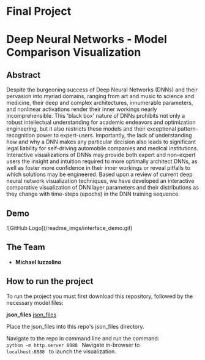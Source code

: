 # Final Project

<h1> Deep Neural Networks - Model Comparison Visualization
<h2>Abstract</h2>
Despite the burgeoning success of Deep Neural Networks (DNNs) and their pervasion into myriad domains, ranging from art and music to science and medicine, their deep and complex architectures, innumerable parameters, and nonlinear activations render their inner workings nearly incomprehensible. This 'black box' nature of DNNs prohibits not only a robust intellectual understanding for academic endeavors and optimization engineering, but it also restricts these models and their exceptional pattern-recognition power to expert-users. Importantly, the lack of understanding how and why a DNN makes any particular decision also leads to significant legal liability for self-driving automobile companies and medical institutions. Interactive visualizations of DNNs may provide both expert and non-expert users the insight and intuition required to more optimally architect DNNs, as well as foster more confidence in their inner workings or reveal pitfalls to which solutions may be engineered. Based upon a review of current deep neural network visualization techniques, we have developed an interactive comparative visualization of DNN layer parameters and their distributions as they change with time-steps (epochs) in the DNN training sequence.

<h2>Demo</h2>
![GitHub Logo](/readme_imgs/interface_demo.gif)


<h2>The Team</h2>

* **Michael Iuzzolino**

<h2>How to run the project</h2>

To run the project you must first download this repository, followed by the necessary model files:

**json_files** <a href="https://www.dropbox.com/sh/l5myz84ks98foxk/AACsj1utu41YuvgyX3n7xxMya?dl=0"> json_files </a>


Place the json_files into this repo's json_files directory.

Navigate to the repo in command line and run the command:
<code>
python -m http.server 8888
</code>
Navigate in-browser to <code> localhost:8888 </code> to launch the visualization.
